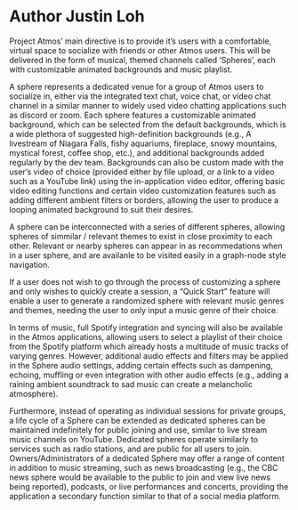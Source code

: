 # Author Justin Loh

Project Atmos’ main directive is to provide it’s users with a comfortable,
virtual space to socialize with friends or other Atmos users. This will be
delivered in the form of musical, themed channels called ‘Spheres’, each with
customizable animated backgrounds and music playlist.

A sphere represents a dedicated venue for a group of Atmos users to socialize
in, either via the integrated text chat, voice chat, or video chat channel in a
similar manner to widely used video chatting applications such as discord or
zoom. Each sphere features a customizable animated background, which can be
selected from the default backgrounds, which is a wide plethora of suggested
high-definition backgrounds (e.g., A livestream of Niagara Falls, fishy
aquariums, fireplace, snowy mountains, mystical forest, coffee shop, etc.), and
additional backgrounds added regularly by the dev team. Backgrounds can also be
custom made with the user’s video of choice (provided either by file upload, or
a link to a video such as a YouTube link) using the in-application video editor,
offering basic video editing functions and certain video customization features
such as adding different ambient filters or borders, allowing the user to
produce a looping animated background to suit their desires.

A sphere can be interconnected with a series of different spheres, allowing
spheres of simmilar / relevant themes to exist in close proximity to each other.
Relevant or nearby spheres can appear in as recommedations when in a user sphere,
and are availanle to be visited easily in a graph-node style navigation.

If a user does not wish to go through the process of customizing a sphere and
only wishes to quickly create a session, a “Quick Start” feature will enable a
user to generate a randomized sphere with relevant music genres and themes,
needing the user to only input a music genre of their choice.

In terms of music, full Spotify integration and syncing will also be available
in the Atmos applications, allowing users to select a playlist of their choice
from the Spotify platform which already hosts a multitude of music tracks of
varying genres. However, additional audio effects and filters may be applied in
the Sphere audio settings, adding certain effects such as dampening, echoing,
muffling or even integration with other audio effects (e.g., adding a raining
ambient soundtrack to sad music can create a melancholic atmosphere).

Furthermore, instead of operating as individual sessions for private groups, a
life cycle of a Sphere can be extended as dedicated spheres can be maintained
indefinitely for public joining and use, similar to live stream music channels
on YouTube. Dedicated spheres operate similarly to services such as radio
stations, and are public for all users to join. Owners/Administrators of a
dedicated Sphere may offer a range of content in addition to music streaming,
such as news broadcasting (e.g., the CBC news sphere would be available to the
public to join and view live news being reported), podcasts, or live
performances and concerts, providing the application a secondary function
similar to that of a social media platform.
